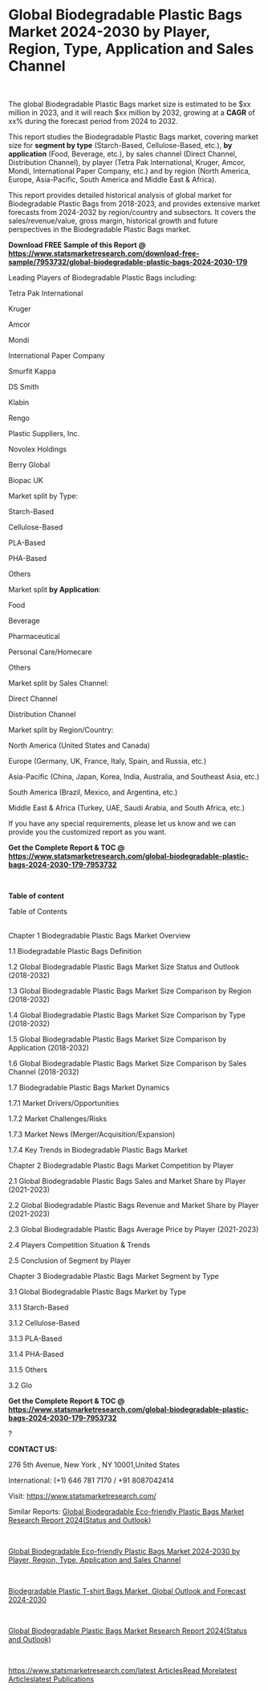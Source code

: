 <h1>Global Biodegradable Plastic Bags Market 2024-2030 by Player, Region, Type, Application and Sales Channel</h1><br/><p>The global Biodegradable Plastic Bags market size is estimated to be $xx million in 2023, and it will reach $xx million by 2032, growing at a <strong>CAGR</strong> of xx% during the forecast period from 2024 to 2032.</p>
 
 
 
 <p>This report studies the Biodegradable Plastic Bags market, covering market size for <strong>segment by type</strong> (Starch-Based, Cellulose-Based, etc.), <strong>by application</strong> (Food, Beverage, etc.), by sales channel (Direct Channel, Distribution Channel), by player (Tetra Pak International, Kruger, Amcor, Mondi, International Paper Company, etc.) and by region (North America, Europe, Asia-Pacific, South America and Middle East & Africa).</p>
 
 
 
 <p>This report provides detailed historical analysis of global market for Biodegradable Plastic Bags from 2018-2023, and provides extensive market forecasts from 2024-2032 by region/country and subsectors. It covers the sales/revenue/value, gross margin, historical growth and future perspectives in the Biodegradable Plastic Bags market.</p>
 
 
 
 <p><strong>Download FREE Sample of this Report @ <a href="https://www.statsmarketresearch.com/download-free-sample/7953732/global-biodegradable-plastic-bags-2024-2030-179">https://www.statsmarketresearch.com/download-free-sample/7953732/global-biodegradable-plastic-bags-2024-2030-179</a></strong></p>
 
 
 
 <p>Leading Players of Biodegradable Plastic Bags including:</p>
 
 
 
 <p>Tetra Pak International</p>
 
 
 
 <p>Kruger</p>
 
 
 
 <p>Amcor</p>
 
 
 
 <p>Mondi</p>
 
 
 
 <p>International Paper Company</p>
 
 
 
 <p>Smurfit Kappa</p>
 
 
 
 <p>DS Smith</p>
 
 
 
 <p>Klabin</p>
 
 
 
 <p>Rengo</p>
 
 
 
 <p>Plastic Suppliers, Inc.</p>
 
 
 
 <p>Novolex Holdings</p>
 
 
 
 <p>Berry Global</p>
 
 
 
 <p>Biopac UK</p>
 
 
 
 <p>Market split by Type:</p>
 
 
 
 <p>Starch-Based</p>
 
 
 
 <p>Cellulose-Based</p>
 
 
 
 <p>PLA-Based</p>
 
 
 
 <p>PHA-Based</p>
 
 
 
 <p>Others</p>
 
 
 
 <p>Market split <strong>by Application</strong>:</p>
 
 
 
 <p>Food</p>
 
 
 
 <p>Beverage</p>
 
 
 
 <p>Pharmaceutical</p>
 
 
 
 <p>Personal Care/Homecare</p>
 
 
 
 <p>Others</p>
 
 
 
 <p>Market split by Sales Channel:</p>
 
 
 
 <p>Direct Channel</p>
 
 
 
 <p>Distribution Channel</p>
 
 
 
 <p>Market split by Region/Country:</p>
 
 
 
 <p>North America (United States and Canada)</p>
 
 
 
 <p>Europe (Germany, UK, France, Italy, Spain, and Russia, etc.)</p>
 
 
 
 <p>Asia-Pacific (China, Japan, Korea, India, Australia, and Southeast Asia, etc.)</p>
 
 
 
 <p>South America (Brazil, Mexico, and Argentina, etc.)</p>
 
 
 
 <p>Middle East & Africa (Turkey, UAE, Saudi Arabia, and South Africa, etc.)</p>
 
 
 
 <p>If you have any special requirements, please let us know and we can provide you the customized report as you want.</p>
 
 
 
 <div><b>Get the Complete Report & TOC @ <a href="https://www.statsmarketresearch.com/global-biodegradable-plastic-bags-2024-2030-179-7953732">https://www.statsmarketresearch.com/global-biodegradable-plastic-bags-2024-2030-179-7953732</a></b></div>
 
 
 
 <p><br />
 
 <b>Table of content</b></p>
 
 
 
 <p>Table of Contents<br />
 
 <br />
 
 Chapter 1 Biodegradable Plastic Bags Market Overview<br />
 
 1.1 Biodegradable Plastic Bags Definition<br />
 
 1.2 Global Biodegradable Plastic Bags Market Size Status and Outlook (2018-2032)<br />
 
 1.3 Global Biodegradable Plastic Bags Market Size Comparison by Region (2018-2032)<br />
 
 1.4 Global Biodegradable Plastic Bags Market Size Comparison by Type (2018-2032)<br />
 
 1.5 Global Biodegradable Plastic Bags Market Size Comparison by Application (2018-2032)<br />
 
 1.6 Global Biodegradable Plastic Bags Market Size Comparison by Sales Channel (2018-2032)<br />
 
 1.7 Biodegradable Plastic Bags Market Dynamics<br />
 
 1.7.1 Market Drivers/Opportunities<br />
 
 1.7.2 Market Challenges/Risks<br />
 
 1.7.3 Market News (Merger/Acquisition/Expansion)<br />
 
 1.7.4 Key Trends in Biodegradable Plastic Bags Market<br />
 
 Chapter 2 Biodegradable Plastic Bags Market Competition by Player<br />
 
 2.1 Global Biodegradable Plastic Bags Sales and Market Share by Player (2021-2023)<br />
 
 2.2 Global Biodegradable Plastic Bags Revenue and Market Share by Player (2021-2023)<br />
 
 2.3 Global Biodegradable Plastic Bags Average Price by Player (2021-2023)<br />
 
 2.4 Players Competition Situation & Trends<br />
 
 2.5 Conclusion of Segment by Player<br />
 
 Chapter 3 Biodegradable Plastic Bags Market Segment by Type<br />
 
 3.1 Global Biodegradable Plastic Bags Market by Type<br />
 
 3.1.1 Starch-Based<br />
 
 3.1.2 Cellulose-Based<br />
 
 3.1.3 PLA-Based<br />
 
 3.1.4 PHA-Based<br />
 
 3.1.5 Others<br />
 
 3.2 Glo</p>
 
 
 
 <div><b>Get the Complete Report & TOC @ <a href="https://www.statsmarketresearch.com/global-biodegradable-plastic-bags-2024-2030-179-7953732">https://www.statsmarketresearch.com/global-biodegradable-plastic-bags-2024-2030-179-7953732</a></b></div>
 
 
 
 <p>? </p>
 
 
 
 <p><b>CONTACT US:</b><br />
 
 276 5th Avenue, New York , NY 10001,United States<br />
 
 International: (+1) 646 781 7170 / +91 8087042414<br />
 
 Visit: <a href="https://www.statsmarketresearch.com/">https://www.statsmarketresearch.com/</a><br />
 
 Similar Reports: <a href="https://www.statsmarketresearch.com/global-biodegradable-plastic-bags-2024-2030-179-7953732">Global Biodegradable Eco-friendly Plastic Bags Market Research Report 2024(Status and Outlook)</a><br />
 
 <br />
 
 <a href="https://www.statsmarketresearch.com/global-biodegradable-plastic-bags-2024-2030-179-7953732">Global Biodegradable Eco-friendly Plastic Bags Market 2024-2030 by Player, Region, Type, Application and Sales Channel</a><br />
 
 <br />
 
 <a href="https://www.statsmarketresearch.com/global-biodegradable-plastic-bags-2024-2030-179-7953732">Biodegradable Plastic T-shirt Bags Market, Global Outlook and Forecast 2024-2030</a><br />
 
 <br />
 
 <a href="https://www.statsmarketresearch.com/global-biodegradable-plastic-bags-2024-2030-179-7953732">Global Biodegradable Plastic Bags Market Research Report 2024(Status and Outlook)</a><br />
 
 <br />
 
 <a href="https://gyeongbokgung.com">https://www.statsmarketresearch.com/</a><a href="https://hallyeomaritime.com">latest Articles</a><a href="https://jingwansa.com">Read More</a><a href="https://nguoiviet.jp/">latest Articles</a><a href="https://www.intelmarketresearch.com/">latest Publications</a></p>